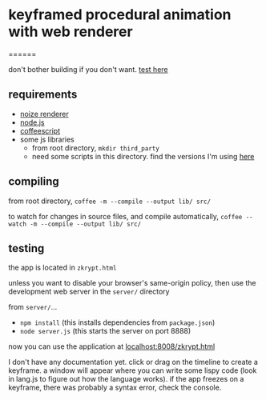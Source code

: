 # keyframed procedural animation with web renderer

======

don't bother building if you don't want. [test here](http://evanmoore.no-ip.org/itp/zkrypt/zkrypt.html)

## requirements

* [noize renderer](http://github.com/2emoore4/noize)
* [node.js](http://nodejs.org/)
* [coffeescript](http://coffeescript.org/)
* some js libraries
  * from root directory, `mkdir third_party`
  * need some scripts in this directory. find the versions I'm using [here](http://evanmoore.no-ip.org/itp/zkrypt/third_party/)

## compiling
from root directory, `coffee -m --compile --output lib/ src/`

to watch for changes in source files, and compile automatically, `coffee --watch -m --compile --output lib/ src/`

## testing
the app is located in `zkrypt.html`

unless you want to disable your browser's same-origin policy, then use the development web server in the `server/` directory

from `server/`...

* `npm install` (this installs dependencies from `package.json`)
* `node server.js` (this starts the server on port 8888)

now you can use the application at [localhost:8008/zkrypt.html](localhost:8008/zkrypt.html)

I don't have any documentation yet. click or drag on the timeline to create a keyframe. a window will appear where you can write some lispy code (look in lang.js to figure out how the language works). if the app freezes on a keyframe, there was probably a syntax error, check the console.
